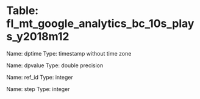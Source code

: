 Table: fl_mt_google_analytics_bc_10s_plays_y2018m12
===================================================

Name: dptime
Type: timestamp without time zone

Name: dpvalue
Type: double precision

Name: ref_id
Type: integer

Name: step
Type: integer

